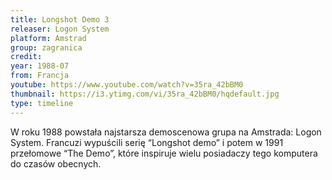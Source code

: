 ```yaml
---
title: Longshot Demo 3
releaser: Logon System
platform: Amstrad
group: zagranica
credit:
year: 1988-07
from: Francja
youtube: https://www.youtube.com/watch?v=35ra_42bBM0  
thumbnail: https://i3.ytimg.com/vi/35ra_42bBM0/hqdefault.jpg
type: timeline
---
```


W roku 1988 powstała najstarsza demoscenowa grupa na Amstrada: Logon System. Francuzi wypuścili serię “Longshot demo” i potem w 1991 przełomowe “The Demo”, które inspiruje wielu posiadaczy tego komputera do czasów obecnych.
